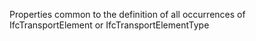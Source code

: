 ﻿Properties common to the definition of all occurrences of IfcTransportElement or IfcTransportElementType
